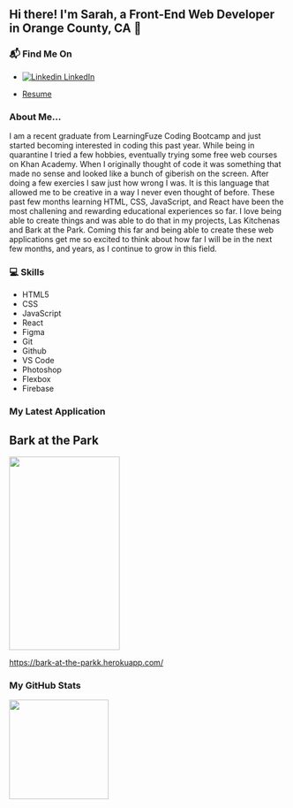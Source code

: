 ## Hi there! I'm Sarah, a Front-End Web Developer in Orange County, CA :wave:

### 📬 Find Me On

* [![Linkedin](https://i.stack.imgur.com/gVE0j.png) LinkedIn](https://www.linkedin.com/in/sarah-ryu-ocampo-8791b0133/)

* [Resume](./Sarah_Ryu_Ocampo_Resume.pdf)

### About Me...

I am a recent graduate from LearningFuze Coding Bootcamp and just started becoming interested in coding this past year. While being in quarantine I tried a few hobbies, eventually trying some free web courses on Khan Academy. When I originally thought of code it was something that made no sense and looked like a bunch of giberish on the screen. After doing a few exercies I saw just how wrong I was. It is this language that allowed me to be creative in a way I never even thought of before. These past few months learning HTML, CSS, JavaScript, and React have been the most challening and rewarding educational experiences so far. I love being able to create things and was able to do that in my projects, Las Kitchenas and Bark at the Park. Coming this far and being able to create these web applications get me so excited to think about how far I will be in the next few months, and years, as I continue to grow in this field. 

### :computer: Skills

* HTML5
* CSS
* JavaScript
* React
* Figma
* Git
* Github
* VS Code
* Photoshop
* Flexbox
* Firebase


### My Latest Application 
## Bark at the Park

<img src="https://user-images.githubusercontent.com/78890855/121433942-7cd75780-c931-11eb-977c-9d28c97e87bd.PNG" width="200" height="350" />

https://bark-at-the-parkk.herokuapp.com/

### My GitHub Stats

<img height="180em" src="https://github-readme-stats.vercel.app/api?username=sryuocampo&show_icons=true&hide_border=true&&count_private=true&include_all_commits=true" />
